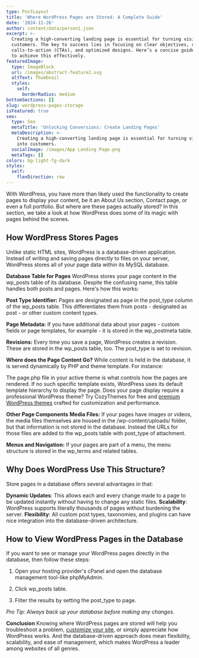 ```yaml
---
type: PostLayout
title: 'Where WordPress Pages are Stored: A Complete Guide'
date: '2024-11-26'
author: content/data/person1.json
excerpt: >-
  Creating a high-converting landing page is essential for turning visitors into
  customers. The key to success lies in focusing on clear objectives, compelling
  calls-to-action (CTAs), and optimized designs. Here’s a concise guide on how
  to achieve this effectively.
featuredImage:
  type: ImageBlock
  url: /images/abstract-feature2.svg
  altText: Thumbnail
  styles:
    self:
      borderRadius: medium
bottomSections: []
slug: wordpress-pages-storage
isFeatured: true
seo:
  type: Seo
  metaTitle: 'Unlocking Conversions: Create Landing Pages'
  metaDescription: >-
    Creating a high-converting landing page is essential for turning visitors
    into customers.
  socialImage: /images/App Landing Page.png
  metaTags: []
colors: bg-light-fg-dark
styles:
  self:
    flexDirection: row
---
```

With WordPress, you have more than likely used the functionality to create pages to display your content, be it an About Us section, Contact page, or even a full portfolio. But where are these pages actually stored? In this section, we take a look at how WordPress does some of its magic with pages behind the scenes.

## How WordPress Stores Pages

Unlike static HTML sites, WordPress is a database-driven application. Instead of writing and saving pages directly to files on your server, WordPress stores all of your page data within its MySQL database.

**Database Table for Pages**
WordPress stores your page content in the wp\_posts table of its database. Despite the confusing name, this table handles both posts and pages. Here's how this works:

**Post Type Identifier:**
Pages are designated as page in the post\_type column of the wp\_posts table. This differentiates them from posts - designated as post - or other custom content types.

**Page Metadata:**
If you have additional data about your pages - custom fields or page templates, for example - it is stored in the wp\_postmeta table.

**Revisions:**
Every time you save a page, WordPress creates a revision. These are stored in the wp\_posts table, too. The post\_type is set to revision.

**Where does the Page Content Go?**
While content is held in the database, it is served dynamically by PHP and theme template. For instance:

The page.php file in your active theme is what controls how the pages are rendered. If no such specific template exists, WordPress uses its default template hierarchy to display the page. Does your page display require a professional WordPress theme? Try CozyThemes for free and [premium WordPress themes](https://cozythemes.com/) crafted for customization and performance.

**Other Page Components**
**Media Files:**
If your pages have images or videos, the media files themselves are housed in the /wp-content/uploads/ folder, but that information is not stored in the database. Instead the URLs for those files are added to the wp\_posts table with post\_type of attachment.

**Menus and Navigation:**
If your pages are part of a menu, the menu structure is stored in the wp\_terms and related tables.

## Why Does WordPress Use This Structure?

Store pages in a database offers several advantages in that:

**Dynamic Updates**: This allows each and every change made to a page to be updated instantly without having to change any static files.
**Scalability**: WordPress supports literally thousands of pages without burdening the server.
**Flexibility**: All custom post types, taxonomies, and plugins can have nice integration into the database-driven architecture.

## How to View WordPress Pages in the Database

If you want to see or manage your WordPress pages directly in the database, then follow these steps:

1.  Open your hosting provider's cPanel and open the database management tool-like phpMyAdmin.

2.  Click wp\_posts table.

3.  Filter the results by setting the post\_type to page.

*Pro Tip: Always back up your database before making any changes.*

**Conclusion**
Knowing where WordPress pages are stored will help you troubleshoot a problem, [customize your site](https://cozythemes.com/blog/customizable-wordpress-theme/), or simply appreciate how WordPress works. And the database-driven approach does mean flexibility, scalability, and ease of management, which makes WordPress a leader among websites of all genres.
